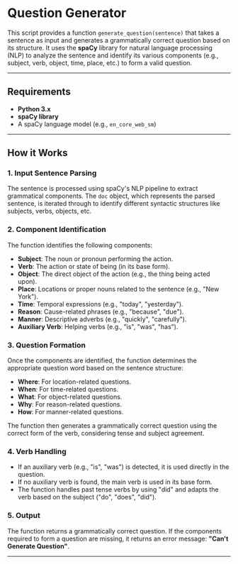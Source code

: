 # Question Generator

This script provides a function `generate_question(sentence)` that takes a sentence as input and generates a grammatically correct question based on its structure. It uses the **spaCy** library for natural language processing (NLP) to analyze the sentence and identify its various components (e.g., subject, verb, object, time, place, etc.) to form a valid question.

---

## Requirements

- **Python 3.x**
- **spaCy library**
- A spaCy language model (e.g., `en_core_web_sm`)

---

## How it Works

### 1. Input Sentence Parsing

The sentence is processed using spaCy's NLP pipeline to extract grammatical components. The `doc` object, which represents the parsed sentence, is iterated through to identify different syntactic structures like subjects, verbs, objects, etc.

### 2. Component Identification

The function identifies the following components:

- **Subject**: The noun or pronoun performing the action.
- **Verb**: The action or state of being (in its base form).
- **Object**: The direct object of the action (e.g., the thing being acted upon).
- **Place**: Locations or proper nouns related to the sentence (e.g., "New York").
- **Time**: Temporal expressions (e.g., "today", "yesterday").
- **Reason**: Cause-related phrases (e.g., "because", "due").
- **Manner**: Descriptive adverbs (e.g., "quickly", "carefully").
- **Auxiliary Verb**: Helping verbs (e.g., "is", "was", "has").

### 3. Question Formation

Once the components are identified, the function determines the appropriate question word based on the sentence structure:

- **Where**: For location-related questions.
- **When**: For time-related questions.
- **What**: For object-related questions.
- **Why**: For reason-related questions.
- **How**: For manner-related questions.

The function then generates a grammatically correct question using the correct form of the verb, considering tense and subject agreement.

### 4. Verb Handling

- If an auxiliary verb (e.g., "is", "was") is detected, it is used directly in the question.
- If no auxiliary verb is found, the main verb is used in its base form.
- The function handles past tense verbs by using "did" and adapts the verb based on the subject ("do", "does", "did").

### 5. Output

The function returns a grammatically correct question. If the components required to form a question are missing, it returns an error message: **"Can't Generate Question"**.

---
